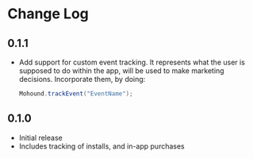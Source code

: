 # Change Log

## 0.1.1

* Add support for custom event tracking. It represents what the user is supposed
  to do within the app, will be used to make marketing decisions. Incorporate
  them, by doing:

    ```java
    Mohound.trackEvent("EventName");
    ```

## 0.1.0

* Initial release
* Includes tracking of installs, and in-app purchases
